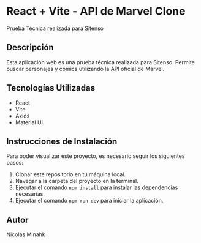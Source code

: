 # React + Vite - API de Marvel Clone

Prueba Técnica realizada para Sitenso

## Descripción

Esta aplicación web es una prueba técnica realizada para Sitenso. Permite buscar personajes y cómics utilizando la API oficial de Marvel.

## Tecnologías Utilizadas

-   React
-   Vite
-   Axios
-   Material UI


## Instrucciones de Instalación

Para poder visualizar este proyecto, es necesario seguir los siguientes pasos:

1. Clonar este repositorio en tu máquina local.
2. Navegar a la carpeta del proyecto en la terminal.
3. Ejecutar el comando `npm install` para instalar las dependencias necesarias.
4. Ejecutar el comando `npm run dev` para iniciar la aplicación.

## Autor

Nicolas Minahk
